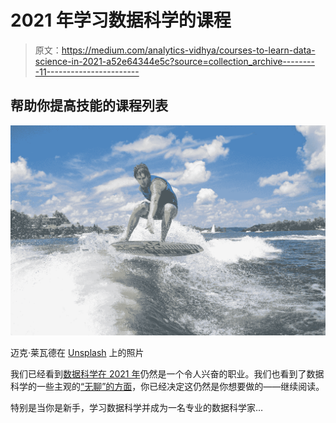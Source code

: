 # 2021 年学习数据科学的课程

> 原文：<https://medium.com/analytics-vidhya/courses-to-learn-data-science-in-2021-a52e64344e5c?source=collection_archive---------11----------------------->

## 帮助你提高技能的课程列表

![](img/6bded66f03c123e3614397b6f9b1bb16.png)

迈克·莱瓦德在 [Unsplash](https://unsplash.com?utm_source=medium&utm_medium=referral) 上的照片

我们已经看到[数据科学在 2021 年](https://towardsdatascience.com/data-science-i-wonder-if-its-still-sexy-in-2021-b68006c78f71)仍然是一个令人兴奋的职业。我们也看到了数据科学的一些主观的[“无聊”的方面](https://towardsdatascience.com/data-scientists-get-comfortable-being-stressed-192dd974a848)，你已经决定这仍然是你想要做的——继续阅读。

特别是当你是新手，学习数据科学并成为一名专业的数据科学家…